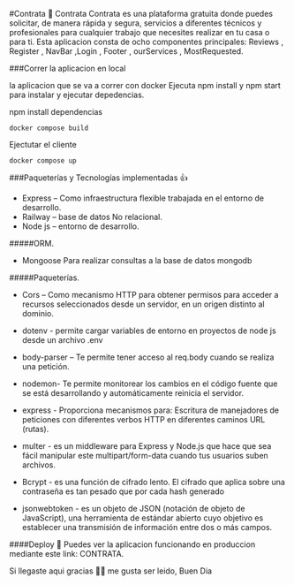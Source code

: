 #Contrata 🙌
Contrata
Contrata es una plataforma gratuita donde puedes solicitar, de manera rápida y segura, servicios a diferentes técnicos y profesionales para cualquier trabajo que necesites realizar en tu casa o para ti.
Esta aplicacion consta de ocho componentes principales: Reviews , Register , NavBar ,Login , Footer , ourServices , MostRequested.

###Correr la aplicacion en local

la aplicacion que se va a correr con docker Ejecuta npm install y npm start para instalar y ejecutar depedencias.

npm install dependencias

	docker compose build

Ejectutar el cliente

	docker compose up

###Paqueterías y Tecnologías implementadas 👍 
* Express – Como infraestructura flexible trabajada en el entorno de desarrollo.
* Railway – base de datos No relacional.
* Node js – entorno de desarrollo.

#####ORM.

* Mongoose Para realizar consultas a la base de datos mongodb

#####Paqueterías.

* Cors – Como mecanismo HTTP para obtener permisos para acceder a recursos seleccionados desde un servidor, en un origen distinto al dominio.

* dotenv - permite cargar variables de entorno en proyectos de node js desde un archivo .env

* body-parser – Te permite tener acceso al req.body cuando se realiza una petición.

* nodemon- Te permite monitorear los cambios en el código fuente que se está desarrollando y automáticamente reinicia el servidor.

* express - Proporciona mecanismos para: Escritura de manejadores de peticiones con diferentes verbos HTTP en diferentes caminos URL (rutas).

* multer - es un middleware para Express y Node.js que hace que sea fácil manipular este multipart/form-data cuando tus usuarios suben archivos.

* Bcrypt - es una función de cifrado lento. El cifrado que aplica sobre una contraseña es tan pesado que por cada hash generado

* jsonwebtoken -  es un objeto de JSON (notación de objeto de JavaScript), una herramienta de estándar abierto cuyo objetivo es establecer una transmisión de información entre dos o más campos.

####Deploy 🚀
Puedes ver la aplicacion funcionando en produccion mediante este link: CONTRATA.

Si llegaste aqui gracias 🙏🏼 me gusta ser leido, Buen Dia
